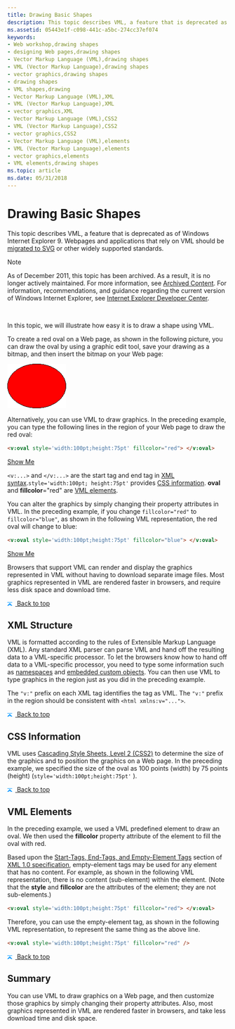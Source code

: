 ```yaml
---
title: Drawing Basic Shapes
description: This topic describes VML, a feature that is deprecated as of Windows Internet Explorer 9. Webpages and applications that rely on VML should be migrated to SVG or other widely supported standards.
ms.assetid: 05443e1f-c098-441c-a5bc-274cc37ef074
keywords:
- Web workshop,drawing shapes
- designing Web pages,drawing shapes
- Vector Markup Language (VML),drawing shapes
- VML (Vector Markup Language),drawing shapes
- vector graphics,drawing shapes
- drawing shapes
- VML shapes,drawing
- Vector Markup Language (VML),XML
- VML (Vector Markup Language),XML
- vector graphics,XML
- Vector Markup Language (VML),CSS2
- VML (Vector Markup Language),CSS2
- vector graphics,CSS2
- Vector Markup Language (VML),elements
- VML (Vector Markup Language),elements
- vector graphics,elements
- VML elements,drawing shapes
ms.topic: article
ms.date: 05/31/2018
---
```


# Drawing Basic Shapes

This topic describes VML, a feature that is deprecated as of Windows Internet Explorer 9. Webpages and applications that rely on VML should be [migrated to SVG](https://go.microsoft.com/fwlink/p/?LinkID=236964) or other widely supported standards.

> [!Note]  
> As of December 2011, this topic has been archived. As a result, it is no longer actively maintained. For more information, see [Archived Content](https://docs.microsoft.com/previous-versions/windows/internet-explorer/ie-developer/). For information, recommendations, and guidance regarding the current version of Windows Internet Explorer, see [Internet Explorer Developer Center](https://go.microsoft.com/fwlink/p/?linkid=204313).

 

In this topic, we will illustrate how easy it is to draw a shape using VML.

To create a red oval on a Web page, as shown in the following picture, you can draw the oval by using a graphic edit tool, save your drawing as a bitmap, and then insert the bitmap on your Web page:

![oval1.gif (627 bytes)](images/oval1.gif)

Alternatively, you can use VML to draw graphics. In the preceding example, you can type the following lines in the <BODY> region of your Web page to draw the red oval:


```HTML
<v:oval style='width:100pt;height:75pt' fillcolor="red"> </v:oval>
```



[Show Me](https://samples.msdn.microsoft.com/workshop/samples/vml/examples/SimpleShape/Oval1.md)

`<v:...>` and `</v:...>` are the start tag and end tag in [XML syntax](#xml-structure).`style='width:100pt; height:75pt'` provides [CSS information](#css-information). **oval** and **fillcolor**="red" are [VML elements](#vml-elements).

You can alter the graphics by simply changing their property attributes in VML. In the preceding example, if you change `fillcolor="red"` to `fillcolor="blue"`, as shown in the following VML representation, the red oval will change to blue:


```HTML
<v:oval style='width:100pt;height:75pt' fillcolor="blue"> </v:oval>
```



[Show Me](https://samples.msdn.microsoft.com/workshop/samples/vml/examples/SimpleShape/Oval2.md)

Browsers that support VML can render and display the graphics represented in VML without having to download separate image files. Most graphics represented in VML are rendered faster in browsers, and require less disk space and download time.

[![back to top](images/top.gif) Back to top](#top)

## XML Structure

VML is formatted according to the rules of Extensible Markup Language (XML). Any standard XML parser can parse VML and hand off the resulting data to a VML-specific processor. To let the browsers know how to hand off data to a VML-specific processor, you need to type some information such as [namespaces](web-workshop---how-to-use-vml-on-web-pages----appendix.md) and [embedded custom objects](web-workshop---how-to-use-vml-on-web-pages----appendix.md). You can then use VML to type graphics in the <BODY> region just as you did in the preceding example.

The `"v:"` prefix on each XML tag identifies the tag as VML. The `"v:"` prefix in the <BODY> region should be consistent with `<html xmlns:v="...">`.

[![back to top](images/top.gif) Back to top](#top)

## CSS Information

VML uses [Cascading Style Sheets, Level 2 (CSS2)](https://www.w3.org/TR/PR-CSS2/) to determine the size of the graphics and to position the graphics on a Web page. In the preceding example, we specified the size of the oval as 100 points (width) by 75 points (height) (`style='width:100pt;height:75pt'` ).

[![back to top](images/top.gif) Back to top](#top)

## VML Elements

In the preceding example, we used a VML predefined **<oval>** element to draw an oval. We then used the **fillcolor** property attribute of the **<oval>** element to fill the oval with red.

Based upon the [Start-Tags, End-Tags, and Empty-Element Tags](https://www.w3.org/TR/REC-xml#sec-starttags) section of [XML 1.0 specification](https://www.w3.org/TR/REC-xml), empty-element tags may be used for any element that has no content. For example, as shown in the following VML representation, there is no content (sub-element) within the **<oval>** element. (Note that the **style** and **fillcolor** are the attributes of the **<oval>** element; they are not sub-elements.)


```HTML
<v:oval style='width:100pt;height:75pt' fillcolor="red"> </v:oval>
```



Therefore, you can use the empty-element tag, as shown in the following VML representation, to represent the same thing as the above line.


```HTML
<v:oval style='width:100pt;height:75pt' fillcolor="red" />
```



[![back to top](images/top.gif) Back to top](#top)

## Summary

You can use VML to draw graphics on a Web page, and then customize those graphics by simply changing their property attributes. Also, most graphics represented in VML are rendered faster in browsers, and take less download time and disk space.

 

 




